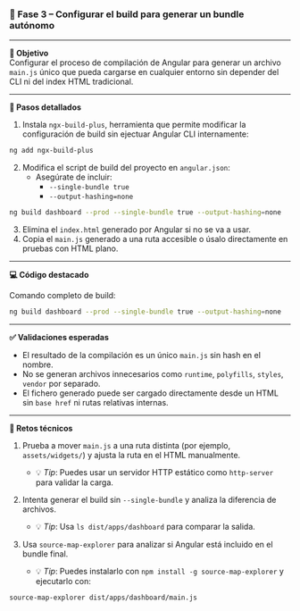 ### 🔹 Fase 3 – Configurar el build para generar un bundle autónomo

---

**🎯 Objetivo**  
Configurar el proceso de compilación de Angular para generar un archivo `main.js` único que pueda cargarse en cualquier entorno sin depender del CLI ni del index HTML tradicional.

---

**🔧 Pasos detallados**

1. Instala `ngx-build-plus`, herramienta que permite modificar la configuración de build sin ejectuar Angular CLI internamente:

```bash
ng add ngx-build-plus
```

2. Modifica el script de build del proyecto en `angular.json`:
   - Asegúrate de incluir:
     - `--single-bundle true`
     - `--output-hashing=none`

```bash
ng build dashboard --prod --single-bundle true --output-hashing=none
```

3. Elimina el `index.html` generado por Angular si no se va a usar.
4. Copia el `main.js` generado a una ruta accesible o úsalo directamente en pruebas con HTML plano.

---

**💻 Código destacado**

Comando completo de build:

```bash
ng build dashboard --prod --single-bundle true --output-hashing=none
```

---

**✅ Validaciones esperadas**

- El resultado de la compilación es un único `main.js` sin hash en el nombre.
- No se generan archivos innecesarios como `runtime`, `polyfills`, `styles`, `vendor` por separado.
- El fichero generado puede ser cargado directamente desde un HTML sin `base href` ni rutas relativas internas.

---

**🧪 Retos técnicos**

1. Prueba a mover `main.js` a una ruta distinta (por ejemplo, `assets/widgets/`) y ajusta la ruta en el HTML manualmente.
   - 💡 *Tip*: Puedes usar un servidor HTTP estático como `http-server` para validar la carga.

2. Intenta generar el build sin `--single-bundle` y analiza la diferencia de archivos.
   - 💡 *Tip*: Usa `ls dist/apps/dashboard` para comparar la salida.

3. Usa `source-map-explorer` para analizar si Angular está incluido en el bundle final.
   - 💡 *Tip*: Puedes instalarlo con `npm install -g source-map-explorer` y ejecutarlo con:

```bash
source-map-explorer dist/apps/dashboard/main.js
```
